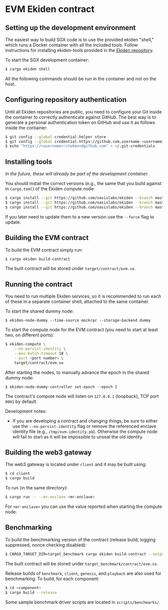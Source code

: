 # EVM Ekiden contract

## Setting up the development environment

The easiest way to build SGX code is to use the provided ekiden "shell,"  which runs a Docker
container with all the included tools. Follow instructions for installing ekiden-tools provided in the [Ekiden repository](https://github.com/oasislabs/ekiden).

To start the SGX development container:
```bash
$ cargo ekiden shell
```

All the following commands should be run in the container and not on the host.

## Configuring repository authentication

Until all Ekiden repositories are public, you need to configure your Git inside the container
to correctly authenticate against GitHub. The best way is to generate a personal authentication
token on GitHub and use it as follows inside the container:
```bash
$ git config --global credential.helper store
$ git config --global credential.https://github.com.username <username>
$ echo "https://<username>:<token>@github.com" > ~/.git-credentials
```

## Installing tools

*In the future, these will already be part of the development container.*

You should install the correct versions (e.g., the same that you build against in `Cargo.toml`)
of the Ekiden compute node:
```bash
$ cargo install --git https://github.com/oasislabs/ekiden --branch master ekiden-tools
$ cargo install --git https://github.com/oasislabs/ekiden --branch master ekiden-compute
$ cargo install --git https://github.com/oasislabs/ekiden --branch master ekiden-node-dummy
```

If you later need to update them to a new version use the `--force` flag to update.

## Building the EVM contract

To build the EVM contract simply run:
```bash
$ cargo ekiden build-contract
```

The built contract will be stored under `target/contract/evm.so`.

## Running the contract

You need to run multiple Ekiden services, so it is recommended to run each of these in a
separate container shell, attached to the same container.

To start the shared dummy node:
```
$ ekiden-node-dummy --time-source mockrpc --storage-backend dummy
```

To start the compute node for the EVM contract (you need to start at least two, on different ports):
```bash
$ ekiden-compute \
    --no-persist-identity \
    --max-batch-timeout 10 \
    --port <port number> \
    target/contract/evm.so
```

After starting the nodes, to manually advance the epoch in the shared dummy node:
```
$ ekiden-node-dummy-controller set-epoch --epoch 1
```

The contract's compute node will listen on `127.0.0.1` (loopback), TCP port `9001` by default.

Development notes:

* If you are developing a contract and changing things, be sure to either use the `--no-persist-identity` flag or remove the referenced enclave identity file (e.g., `/tmp/evm.identity.pb`). Otherwise the compute node will fail to start as it will be impossible to unseal the old identity.

## Building the web3 gateway

The web3 gateway is located under `client` and it may be built using:
```bash
$ cd client
$ cargo build
```

To run (in the same directory):
```bash
$ cargo run -- --mr-enclave <mr-enclave>
```

For `<mr-enclave>` you can use the value reported when starting the compute node.

## Benchmarking

To build the benchmarking version of the contract (release build, logging suppressed, nonce checking disabled):
```bash
$ CARGO_TARGET_DIR=target_benchmark cargo ekiden build-contract --output-identity --cargo-addendum feature.benchmark.addendum --target-dir target_benchmark --release -- --features "benchmark"
```

The built contract will be stored under `target_benchmark/contract/evm.so`.

Release builds of `benchmark`, `client`, `genesis`, and `playback` are also used for benchmarking. To build, for each component:
```bash
$ cd <component>
$ cargo build --release
```

Some sample benchmark driver scripts are located in `scripts/benchmarks/`.
